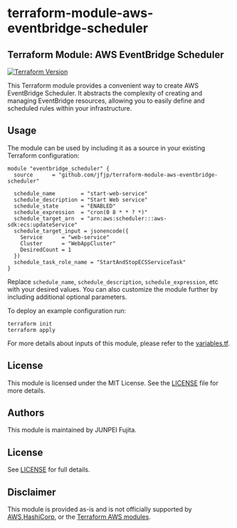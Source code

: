 # terraform-module-aws-eventbridge-scheduler

## Terraform Module: AWS EventBridge Scheduler

[![Terraform Version](https://img.shields.io/badge/Terraform-1.4.5-blue.svg)](https://www.terraform.io)

This Terraform module provides a convenient way to create AWS EventBridge Scheduler. It abstracts the complexity of creating and managing EventBridge resources, allowing you to easily define and scheduled rules within your infrastructure.

## Usage

The module can be used by including it as a source in your existing Terraform configuration:

```hcl
module "eventbridge_scheduler" {
  source      = "github.com/jfjp/terraform-module-aws-eventbridge-scheduler"

  schedule_name        = "start-web-service"
  schedule_description = "Start Web service"
  schedule_state       = "ENABLED"
  schedule_expression  = "cron(0 8 * * ? *)"
  schedule_target_arn  = "arn:aws:scheduler:::aws-sdk:ecs:updateService"
  schedule_target_input = jsonencode({
    Service      = "web-service"
    Cluster      = "WebAppCluster"
    DesiredCount = 1
  })
  schedule_task_role_name = "StartAndStopECSServiceTask"
}
```

Replace `schedule_name`, `schedule_description`, `schedule_expression`, etc with your desired values. You can also customize the module further by including additional optional parameters.

To deploy an example configuration run:

```shell
terraform init
terraform apply
```

For more details about inputs of this module, please refer to the [variables.tf](https://github.com/jfjp/terraform-module-aws-eventbridge-scheduler/blob/main/modules/event-bridge-scheduler/variables.tf).

## License

This module is licensed under the MIT License. See the [LICENSE](https://github.com/jfjp/terraform-module-aws-eventbridge-scheduler/blob/master/LICENSE) file for more details.

## Authors

This module is maintained by JUNPEI Fujita.

## License

See [LICENSE](https://github.com/jfjp/terraform-module-aws-eventbridge-scheduler/blob/main/LICENSE) for full details.

## Disclaimer

This module is provided as-is and is not officially supported by [AWS](https://aws.amazon.com/),[HashiCorp](https://www.hashicorp.com), or the [Terraform AWS modules](https://github.com/terraform-aws-modules).